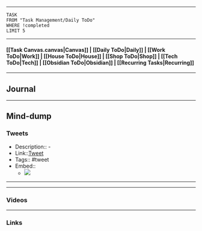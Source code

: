 
---
```dataview
TASK
FROM "Task Management/Daily ToDo"
WHERE !completed
LIMIT 5
```
---

#### [[Task Canvas.canvas|Canvas]] | [[Daily ToDo|Daily]] | [[Work ToDo|Work]] |  [[House ToDo|House]] |  [[Shop ToDo|Shop]] | [[Tech ToDo|Tech]] | [[Obsidian ToDo|Obsidian]] | [[Recurring Tasks|Recurring]] 
---
## Journal

---
## Mind-dump

### Tweets
- Description:: - 
- Link::[Tweet](https://x.com/elonmusk/status/1822799027580137510)
- Tags:: #tweet
- Embed:: 
	- ![](https://x.com/elonmusk/status/1822799027580137510)

 --- 



---
### Videos

---
### Links 